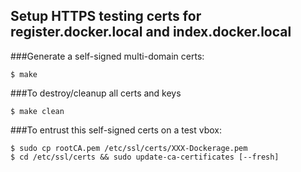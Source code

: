 ## Setup HTTPS testing certs for register.docker.local and index.docker.local

###Generate a self-signed multi-domain certs:

    $ make

###To destroy/cleanup all certs and keys

    $ make clean

###To entrust this self-signed certs on a test vbox:
   
    $ sudo cp rootCA.pem /etc/ssl/certs/XXX-Dockerage.pem
    $ cd /etc/ssl/certs && sudo update-ca-certificates [--fresh]

